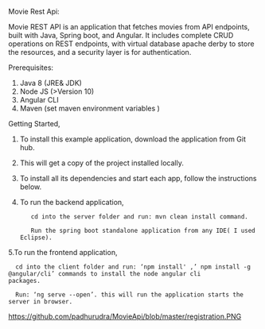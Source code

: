 Movie Rest Api:

Movie REST API is an application that fetches movies from API endpoints, built with Java, Spring boot, and Angular. It includes complete CRUD operations on REST endpoints, with virtual database apache derby to store the resources, and a security layer is for authentication.

Prerequisites:

1.	Java 8 (JRE& JDK)
2.	Node JS (>Version 10)
3.	Angular CLI 
4.	Maven (set maven environment variables )

Getting Started,

1.	To install this example application, download the application from Git hub.
2.	This will get a copy of the project installed locally. 
3.	To install all its dependencies and start each app, follow the instructions below. 
4.	To run the backend application,
      
           cd into the server folder and run: mvn clean install command.
     
           Run the spring boot standalone application from any IDE( I used Eclipse).
      
5.To run the frontend application, 
       
      cd into the client folder and run: ‘npm install' ,’ npm install -g @angular/cli’ commands to install the node angular cli                  packages.
      
      Run: ‘ng serve --open’. this will run the application starts the server in browser.
https://github.com/padhurudra/MovieApi/blob/master/registration.PNG
